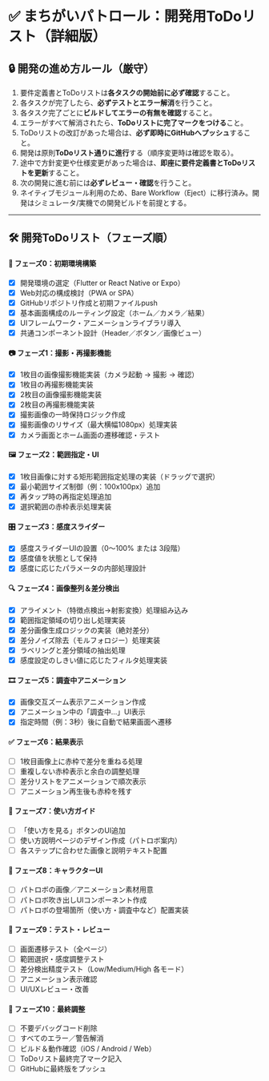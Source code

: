 # ✅ まちがいパトロール：開発用ToDoリスト（詳細版）

## 🔒 開発の進め方ルール（厳守）
1. 要件定義書とToDoリストは**各タスクの開始前に必ず確認**すること。
2. 各タスクが完了したら、**必ずテストとエラー解消**を行うこと。
3. 各タスク完了ごとに**ビルドしてエラーの有無を確認**すること。
4. エラーがすべて解消されたら、**ToDoリストに完了マークをつける**こと。
5. ToDoリストの改訂があった場合は、**必ず即時にGitHubへプッシュ**すること。
6. 開発は原則**ToDoリスト通りに進行**する（順序変更時は確認を取る）。
7. 途中で方針変更や仕様変更があった場合は、**即座に要件定義書とToDoリストを更新**すること。
8. 次の開発に進む前には**必ずレビュー・確認**を行うこと。
9. ネイティブモジュール利用のため、Bare Workflow（Eject）に移行済み。開発はシミュレータ/実機での開発ビルドを前提とする。

---

## 🛠 開発ToDoリスト（フェーズ順）

#### 📁 フェーズ0：初期環境構築
- [x] 開発環境の選定（Flutter or React Native or Expo）
- [x] Web対応の構成検討（PWA or SPA）
- [x] GitHubリポジトリ作成と初期ファイルpush
- [x] 基本画面構成のルーティング設定（ホーム／カメラ／結果）
- [x] UIフレームワーク・アニメーションライブラリ導入
- [x] 共通コンポーネント設計（Header／ボタン／画像ビュー）

#### 📷 フェーズ1：撮影・再撮影機能
- [x] 1枚目の画像撮影機能実装（カメラ起動 → 撮影 → 確認）
- [x] 1枚目の再撮影機能実装
- [x] 2枚目の画像撮影機能実装
- [x] 2枚目の再撮影機能実装
- [x] 撮影画像の一時保持ロジック作成
- [x] 撮影画像のリサイズ（最大横幅1080px）処理実装
- [x] カメラ画面とホーム画面の遷移確認・テスト

#### 🖼 フェーズ2：範囲指定・UI
- [x] 1枚目画像に対する矩形範囲指定処理の実装（ドラッグで選択）
- [x] 最小範囲サイズ制御（例：100x100px）追加
- [x] 再タップ時の再指定処理追加
- [x] 選択範囲の赤枠表示処理実装

#### 🎛 フェーズ3：感度スライダー
- [x] 感度スライダーUIの設置（0〜100% または 3段階）
- [x] 感度値を状態として保持
- [x] 感度に応じたパラメータの内部処理設計

#### 🔍 フェーズ4：画像整列＆差分検出
- [x] アライメント（特徴点検出→射影変換）処理組み込み
- [x] 範囲指定領域の切り出し処理実装
- [x] 差分画像生成ロジックの実装（絶対差分）
- [x] 差分ノイズ除去（モルフォロジー）処理実装
- [x] ラベリングと差分領域の抽出処理
- [x] 感度設定のしきい値に応じたフィルタ処理実装

#### 🎞 フェーズ5：調査中アニメーション
- [x] 画像交互ズーム表示アニメーション作成
- [x] アニメーション中の「調査中…」UI表示
- [x] 指定時間（例：3秒）後に自動で結果画面へ遷移

#### ✅ フェーズ6：結果表示
- [ ] 1枚目画像上に赤枠で差分を重ねる処理
- [ ] 重複しない赤枠表示と余白の調整処理
- [ ] 差分リストをアニメーションで順次表示
- [ ] アニメーション再生後も赤枠を残す

#### 📘 フェーズ7：使い方ガイド
- [ ] 「使い方を見る」ボタンのUI追加
- [ ] 使い方説明ページのデザイン作成（パトロボ案内）
- [ ] 各ステップに合わせた画像と説明テキスト配置

#### 🤖 フェーズ8：キャラクターUI
- [ ] パトロボの画像／アニメーション素材用意
- [ ] パトロボ吹き出しUIコンポーネント作成
- [ ] パトロボの登場箇所（使い方・調査中など）配置実装

#### 🧪 フェーズ9：テスト・レビュー
- [ ] 画面遷移テスト（全ページ）
- [ ] 範囲選択・感度調整テスト
- [ ] 差分検出精度テスト（Low/Medium/High 各モード）
- [ ] アニメーション表示確認
- [ ] UI/UXレビュー・改善

#### 🧹 フェーズ10：最終調整
- [ ] 不要デバッグコード削除
- [ ] すべてのエラー／警告解消
- [ ] ビルド＆動作確認（iOS / Android / Web）
- [ ] ToDoリスト最終完了マーク記入
- [ ] GitHubに最終版をプッシュ
